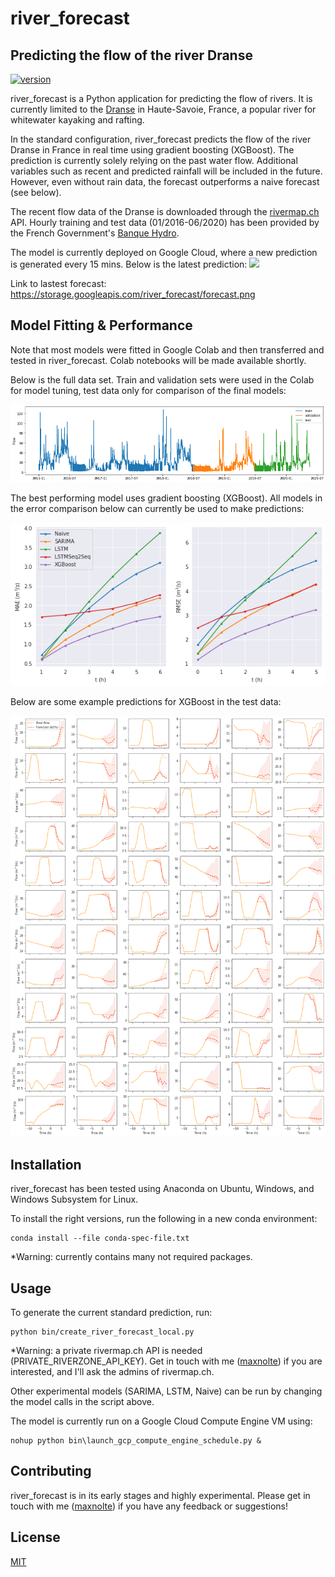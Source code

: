 # river_forecast
## Predicting the flow of the river Dranse
[![version](https://img.shields.io/badge/version-0.0.1-yellow.svg)](https://semver.org)

river_forecast is a Python application for predicting the flow of rivers. It is currently limited to the [Dranse](https://en.wikipedia.org/wiki/Dranse_(Haute-Savoie)) in Haute-Savoie, France, a popular river for whitewater kayaking and rafting.

In the standard configuration, river_forecast predicts the flow of the river Dranse in France in real time using gradient boosting (XGBoost). The prediction is currently solely relying on the past water flow. Additional variables such as recent and predicted rainfall will be included in the future. However, even without rain data, the forecast outperforms a naive forecast (see below).

The recent flow data of the Dranse is downloaded through the [rivermap.ch](https://www.rivermap.ch/map.html#sprache=en&styled=1&zoom=12&lat=46.33953&lng=6.55717&inf=302) API. Hourly training and test data (01/2016-06/2020) has been provided by the French Government's [Banque Hydro](http://www.hydro.eaufrance.fr/stations/V0334010).

The model is currently deployed on Google Cloud, where a new prediction is generated every 15 mins. Below is the latest prediction:
![](https://storage.googleapis.com/river_forecast/forecast.png)

Link to lastest forecast: https://storage.googleapis.com/river_forecast/forecast.png


## Model Fitting & Performance

Note that most models were fitted in Google Colab and then transferred and tested in river_forecast. Colab notebooks will be made available shortly.

Below is the full data set. Train and validation sets were used in the Colab for model tuning, test data only for comparison of the final models:

![Train-test split](https://raw.githubusercontent.com/maxnolte/river_forecast/master/images/test-validation-train.png)

The best performing model uses gradient boosting (XGBoost). All models in the error comparison below can currently be used to make predictions:

![Model errors](https://raw.githubusercontent.com/maxnolte/river_forecast/master/images/error-comparison.png)

Below are some example predictions for XGBoost in the test data:

![Prediction examples](https://raw.githubusercontent.com/maxnolte/river_forecast/master/images/dranse-forecast.png)

## Installation

river_forecast has been tested using Anaconda on Ubuntu, Windows, and Windows Subsystem for Linux.

To install the right versions, run the following in a new conda environment:

    conda install --file conda-spec-file.txt

*Warning: currently contains many not required packages.

## Usage

To generate the current standard prediction, run:

    python bin/create_river_forecast_local.py

*Warning: a private rivermap.ch API is needed (PRIVATE_RIVERZONE_API_KEY). Get in touch with me ([maxnolte](https://github.com/maxnolte)) if you are interested, and I'll ask the admins of rivermap.ch.
    
Other experimental models (SARIMA, LSTM, Naive) can be run by changing the model calls in the script above.

The model is currently run on a Google Cloud Compute Engine VM using:

    nohup python bin\launch_gcp_compute_engine_schedule.py &

## Contributing

river_forecast is in its early stages and highly experimental. Please get in touch with me ([maxnolte](https://github.com/maxnolte)) if you have any feedback or suggestions!

## License

[MIT](https://choosealicense.com/licenses/mit/)
